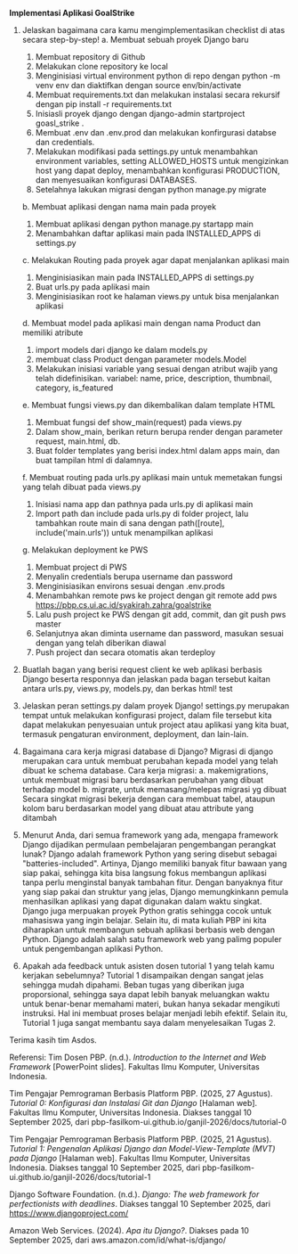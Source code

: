 **Implementasi Aplikasi GoalStrike**

1. Jelaskan bagaimana cara kamu mengimplementasikan checklist di atas secara step-by-step!
   a. Membuat sebuah proyek Django baru
   1) Membuat repository di Github
   2) Melakukan clone repository ke local
   3) Menginisiasi virtual environment python di repo dengan python -m venv env dan diaktifkan dengan source env/bin/activate
   4) Membuat requirements.txt dan melakukan instalasi secara rekursif dengan pip install -r requirements.txt
   5) Inisiasli proyek django dengan django-admin startproject goasl_strike .
   6) Membuat .env dan .env.prod dan melakukan konfirgurasi databse dan credentials.
   7) Melakukan modifikasi pada settings.py untuk menambahkan environment variables, setting ALLOWED_HOSTS untuk mengizinkan host yang dapat deploy, menambahkan konfigurasi PRODUCTION, dan menyesuaikan konfigurasi DATABASES.
   8) Setelahnya lakukan migrasi dengan python manage.py migrate
   
   b. Membuat aplikasi dengan nama main pada proyek
   1) Membuat aplikasi dengan python manage.py startapp main
   2) Menambahkan daftar aplikasi main pada INSTALLED_APPS di settings.py
      
   c. Melakukan Routing pada proyek agar dapat menjalankan aplikasi main
   1) Menginisiasikan main pada INSTALLED_APPS di settings.py
   2) Buat urls.py pada aplikasi main
   3) Menginisiasikan root ke halaman views.py untuk bisa menjalankan aplikasi
  
   d. Membuat model pada aplikasi main dengan nama Product dan memiliki atribute
   1) import models dari django ke dalam models.py
   2) membuat class Product dengan parameter models.Model
   3) Melakukan inisiasi variable yang sesuai dengan atribut wajib yang telah didefinisikan.
      variabel: name, price, description, thumbnail, category, is_featured
         
   e. Membuat fungsi views.py dan dikembalikan dalam template HTML
   1) Membuat fungsi def show_main(request) pada views.py
   2) Dalam show_main, berikan return berupa render dengan parameter request, main.html, db.
   3) Buat folder templates yang berisi index.html dalam apps main, dan buat tampilan html di dalamnya.
  
   f. Membuat routing pada urls.py aplikasi main untuk memetakan fungsi yang telah dibuat pada views.py
   1) Inisiasi nama app dan pathnya pada urls.py di aplikasi main
   2) Import path dan include pada urls.py di folder project, lalu tambahkan route main di sana dengan path([route], include('main.urls')) untuk menampilkan aplikasi
  
   g. Melakukan deployment ke PWS
   1) Membuat project di PWS
   2) Menyalin credentials berupa username dan password
   3) Menginisiasikan environs sesuai dengan .env.prods
   4) Menambahkan remote pws ke project dengan git remote add pws https://pbp.cs.ui.ac.id/syakirah.zahra/goalstrike
   5) Lalu push project ke PWS dengan git add, commit, dan git push pws master
   6) Selanjutnya akan diminta username dan password, masukan sesuai dengan yang telah diberikan diawal
   7) Push project dan secara otomatis akan terdeploy

2. Buatlah bagan yang berisi request client ke web aplikasi berbasis Django beserta responnya dan jelaskan pada bagan tersebut kaitan antara urls.py, views.py, models.py, dan berkas html!
   test

3. Jelaskan peran settings.py dalam proyek Django!
   settings.py merupakan tempat untuk melakukan konfigurasi project, dalam file tersebut kita dapat melakukan penyesuaian untuk project atau aplikasi yang kita buat, termasuk pengaturan environment, deployment, dan lain-lain.
     
4. Bagaimana cara kerja migrasi database di Django?
   Migrasi di django merupakan cara untuk membuat perubahan kepada model yang telah dibuat ke schema database.
   Cara kerja migrasi:
   a. makemigrations, untuk membuat migrasi baru berdasarkan perubahan yang dibuat terhadap model
   b. migrate, untuk memasang/melepas migrasi yg dibuat
   Secara singkat migrasi bekerja dengan cara membuat tabel, ataupun kolom baru berdasarkan model yang dibuat atau attribute yang ditambah

5. Menurut Anda, dari semua framework yang ada, mengapa framework Django dijadikan permulaan pembelajaran pengembangan perangkat lunak?
   Django adalah framework Python yang sering disebut sebagai "batteries-included". Artinya, Django memiliki banyak fitur bawaan yang siap pakai, sehingga kita bisa langsung fokus membangun aplikasi tanpa perlu menginstal banyak tambahan fitur. Dengan banyaknya fitur yang siap pakai dan struktur yang jelas, Django memungkinkann pemula menhasilkan aplikasi yang dapat digunakan dalam waktu singkat. Django juga merpuakan proyek Python gratis sehingga cocok untuk mahasiswa yang ingin belajar. Selain itu, di mata kuliah PBP ini kita diharapkan untuk membangun sebuah aplikasi berbasis web dengan Python. Django adalah salah satu framework web yang palimg populer untuk pengembangan aplikasi Python.

6. Apakah ada feedback untuk asisten dosen tutorial 1 yang telah kamu kerjakan sebelumnya?
   Tutorial 1 disampaikan dengan sangat jelas sehingga mudah dipahami. Beban tugas yang diberikan juga proporsional, sehingga saya dapat lebih banyak meluangkan waktu untuk benar-benar memahami materi, bukan hanya sekadar mengikuti instruksi. Hal ini membuat proses belajar menjadi lebih efektif. Selain itu, Tutorial 1 juga sangat membantu saya dalam menyelesaikan Tugas 2.

Terima kasih tim Asdos.

Referensi:
Tim Dosen PBP. (n.d.). *Introduction to the Internet and Web Framework* [PowerPoint slides]. Fakultas Ilmu Komputer, Universitas Indonesia.

Tim Pengajar Pemrograman Berbasis Platform PBP. (2025, 27 Agustus). *Tutorial 0: Konfigurasi dan Instalasi Git dan Django* [Halaman web]. Fakultas Ilmu Komputer, Universitas Indonesia. Diakses tanggal 10 September 2025, dari pbp-fasilkom-ui.github.io/ganjil-2026/docs/tutorial-0

Tim Pengajar Pemrograman Berbasis Platform PBP. (2025, 21 Agustus). *Tutorial 1: Pengenalan Aplikasi Django dan Model-View-Template (MVT) pada Django* [Halaman web]. Fakultas Ilmu Komputer, Universitas Indonesia. Diakses tanggal 10 September 2025, dari pbp-fasilkom-ui.github.io/ganjil-2026/docs/tutorial-1

Django Software Foundation. (n.d.). *Django: The web framework for perfectionists with deadlines*. Diakses tanggal 10 September 2025, dari https://www.djangoproject.com/

Amazon Web Services. (2024). *Apa itu Django?*. Diakses pada 10 September 2025, dari aws.amazon.com/id/what-is/django/
